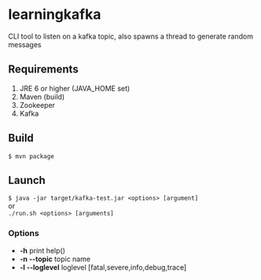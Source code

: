 # learningkafka
CLI tool to listen on a kafka topic, also spawns a thread to generate random messages

## Requirements
1. JRE 6 or higher (JAVA_HOME set)
2. Maven (build)
4. Zookeeper
3. Kafka

## Build
`$ mvn package`

## Launch 
`$ java -jar target/kafka-test.jar <options> [argument]`  
or  
`./run.sh <options> [arguments]`

### Options
- **-h** print help()
- **-n --topic** topic name
- **-l --loglevel** loglevel [fatal,severe,info,debug,trace]
